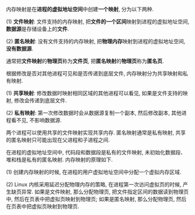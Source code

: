 
内存映射是在**进程的虚拟地址空间**中创建**一个映射**, 分为以下两种.

(1) **文件映射**: 文件支持的内存映射, 把**文件的一个区间**映射到进程的虚拟地址空间, **数据源**是存储设备上的**文件**.

(2) **匿名映射**: 没有文件支持的内存映射, 把**物理内存**映射到进程的虚拟地址空间, **没有数据源**.

通常把**文件映射**的**物理页**称为**文件页**, 把**匿名映射**的**物理页**称为**匿名页**.

根据修改是否对其他进程可见和是否传递到底层文件, 内存映射分为共享映射和私有映射.

(1) **共享映射**: 修改数据时映射相同区域的其他进程可以看见, 如果是文件支持的映射, 修改会传递到底层文件.

(2) **私有映射**: 第一次修改数据时会从数据源复制一个副本, 然后修改副本, 其他进程看不见, 不影响数据源.

两个进程可以使用共享的文件映射实现共享内存. 匿名映射通常是私有映射, 共享的匿名映射只可能出现在父进程和子进程之间.

在进程的虚拟地址空间中, 代码段和数据段是私有的文件映射, 未初始化数据段、堆和栈是私有的匿名映射. 内存映射的原理如下.

(1) 创建内存映射的时候, 在进程的用户虚拟地址空间中分配一个虚拟内存区域.

(2) Linux 内核采用延迟分配物理内存的策略, 在进程第一次访问虚拟页的时候, 产生缺页异常. 如果是文件映射, 那么分配物理页, 把文件指定区间的数据读到物理页中, 然后在页表中把虚拟页映射到物理页; 如果是匿名映射, 那么分配物理页, 然后在页表中把虚拟页映射到物理页.